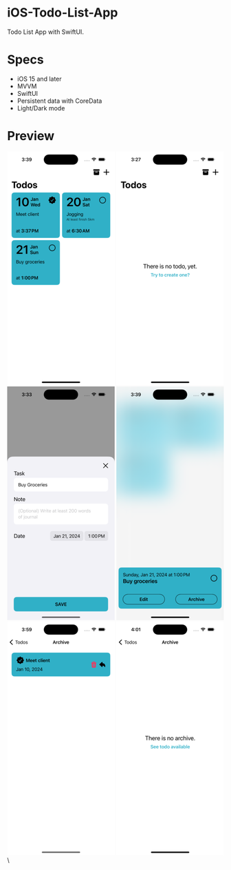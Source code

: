 # iOS-Todo-List-App
Todo List App with SwiftUI.

# Specs
* iOS 15 and later
* MVVM
* SwiftUI
* Persistent data with CoreData
* Light/Dark mode

# Preview
![Todos Screen](./Screenshots/1_Todos.png)
![Todos Screen Empty](./Screenshots/2_Todos_Empty.png)\
![Todo Creation Sheet](./Screenshots/3_Todo_Creation.png)
![Todo Preview Popover](./Screenshots/4_Todo_Preview.png)\
![Archive Screen](./Screenshots/5_Archive.png)
![Archive Screen Empty](./Screenshots/6_Archive_Empty.png)\

